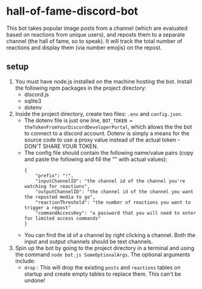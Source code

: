 # hall-of-fame-discord-bot
This bot takes popular image posts from a channel (which are evaluated based on reactions from unique users), and reposts them to a separate channel (the hall of fame, so to speak). It will track the total number of reactions and display them (via number emojis) on the repost.

## setup
1. You must have node.js installed on the machine hosting the bot. Install the following npm packages in the project directory:
	- discord.js
	- sqlite3
	- dotenv
2. Inside the project directory, create two files: `.env` and `config.json`. 
	- The dotenv file is just one line, `BOT_TOKEN = theTokenFromYourDiscordDeveloperPortal`, which allows the the bot to connect to a discord account. Dotenv is simply a means for the source code to use a proxy value instead of the actual token - DON'T SHARE YOUR TOKEN.
	- The config file should contain the following name/value pairs (copy and paste the following and fill the "" with actual values):
		``` 
		{
			"prefix": "!",
			"inputChannelID": "the channel id of the channel you're watching for reactions",
			"outputChannelID": "the channel id of the channel you want the reposted media to go",
			"reactionThreshold": "the number of reactions you want to trigger a repost"
			"commandAccessKey": "a password that you will need to enter for limited access commands"
		}
		```
	- You can find the id of a channel by right clicking a channel. Both the input and output channels should be text channels.
3. Spin up the bot by going to the project directory in a terminal and using the command `node bot.js SomeOptionalArgs`. The optional arguments include:
	- `drop` : This will drop the existing `posts` and `reactions` tables on startup and create empty tables to replace them. This can't be undone!
